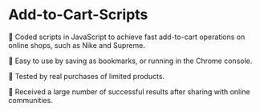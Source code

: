# Add-to-Cart-Scripts

	Coded scripts in JavaScript to achieve fast add-to-cart operations on online shops, such as Nike and Supreme.

	Easy to use by saving as bookmarks, or running in the Chrome console.

	Tested by real purchases of limited products.

	Received a large number of successful results after sharing with online communities.
